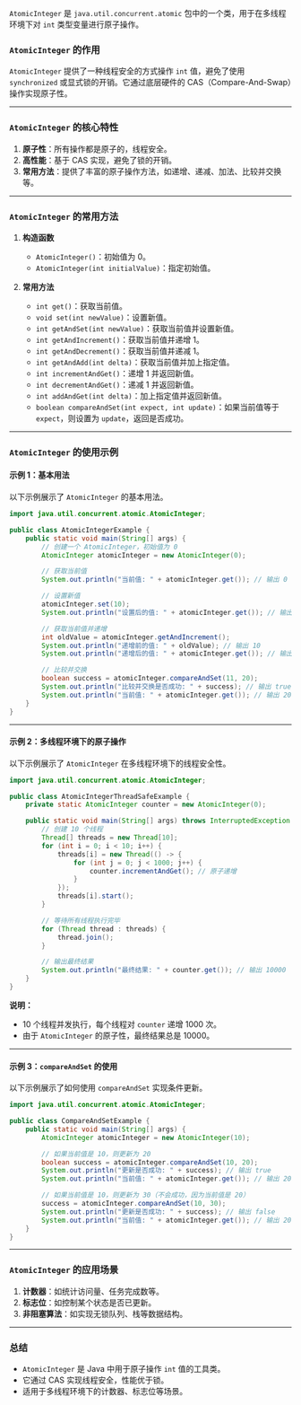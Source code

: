 `AtomicInteger` 是 `java.util.concurrent.atomic` 包中的一个类，用于在多线程环境下对 `int` 类型变量进行原子操作。

### `AtomicInteger` 的作用
`AtomicInteger` 提供了一种线程安全的方式操作 `int` 值，避免了使用 `synchronized` 或显式锁的开销。它通过底层硬件的 CAS（Compare-And-Swap）操作实现原子性。

---

### `AtomicInteger` 的核心特性
1. **原子性**：所有操作都是原子的，线程安全。
2. **高性能**：基于 CAS 实现，避免了锁的开销。
3. **常用方法**：提供了丰富的原子操作方法，如递增、递减、加法、比较并交换等。

---

### `AtomicInteger` 的常用方法
1. **构造函数**
    - `AtomicInteger()`：初始值为 0。
    - `AtomicInteger(int initialValue)`：指定初始值。

2. **常用方法**
    - `int get()`：获取当前值。
    - `void set(int newValue)`：设置新值。
    - `int getAndSet(int newValue)`：获取当前值并设置新值。
    - `int getAndIncrement()`：获取当前值并递增 1。
    - `int getAndDecrement()`：获取当前值并递减 1。
    - `int getAndAdd(int delta)`：获取当前值并加上指定值。
    - `int incrementAndGet()`：递增 1 并返回新值。
    - `int decrementAndGet()`：递减 1 并返回新值。
    - `int addAndGet(int delta)`：加上指定值并返回新值。
    - `boolean compareAndSet(int expect, int update)`：如果当前值等于 `expect`，则设置为 `update`，返回是否成功。

---

### `AtomicInteger` 的使用示例

#### 示例 1：基本用法
以下示例展示了 `AtomicInteger` 的基本用法。

```java
import java.util.concurrent.atomic.AtomicInteger;

public class AtomicIntegerExample {
    public static void main(String[] args) {
        // 创建一个 AtomicInteger，初始值为 0
        AtomicInteger atomicInteger = new AtomicInteger(0);

        // 获取当前值
        System.out.println("当前值: " + atomicInteger.get()); // 输出 0

        // 设置新值
        atomicInteger.set(10);
        System.out.println("设置后的值: " + atomicInteger.get()); // 输出 10

        // 获取当前值并递增
        int oldValue = atomicInteger.getAndIncrement();
        System.out.println("递增前的值: " + oldValue); // 输出 10
        System.out.println("递增后的值: " + atomicInteger.get()); // 输出 11

        // 比较并交换
        boolean success = atomicInteger.compareAndSet(11, 20);
        System.out.println("比较并交换是否成功: " + success); // 输出 true
        System.out.println("当前值: " + atomicInteger.get()); // 输出 20
    }
}
```

---

#### 示例 2：多线程环境下的原子操作
以下示例展示了 `AtomicInteger` 在多线程环境下的线程安全性。

```java
import java.util.concurrent.atomic.AtomicInteger;

public class AtomicIntegerThreadSafeExample {
    private static AtomicInteger counter = new AtomicInteger(0);

    public static void main(String[] args) throws InterruptedException {
        // 创建 10 个线程
        Thread[] threads = new Thread[10];
        for (int i = 0; i < 10; i++) {
            threads[i] = new Thread(() -> {
                for (int j = 0; j < 1000; j++) {
                    counter.incrementAndGet(); // 原子递增
                }
            });
            threads[i].start();
        }

        // 等待所有线程执行完毕
        for (Thread thread : threads) {
            thread.join();
        }

        // 输出最终结果
        System.out.println("最终结果: " + counter.get()); // 输出 10000
    }
}
```

**说明：**
- 10 个线程并发执行，每个线程对 `counter` 递增 1000 次。
- 由于 `AtomicInteger` 的原子性，最终结果总是 10000。

---

#### 示例 3：`compareAndSet` 的使用
以下示例展示了如何使用 `compareAndSet` 实现条件更新。

```java
import java.util.concurrent.atomic.AtomicInteger;

public class CompareAndSetExample {
    public static void main(String[] args) {
        AtomicInteger atomicInteger = new AtomicInteger(10);

        // 如果当前值是 10，则更新为 20
        boolean success = atomicInteger.compareAndSet(10, 20);
        System.out.println("更新是否成功: " + success); // 输出 true
        System.out.println("当前值: " + atomicInteger.get()); // 输出 20

        // 如果当前值是 10，则更新为 30（不会成功，因为当前值是 20）
        success = atomicInteger.compareAndSet(10, 30);
        System.out.println("更新是否成功: " + success); // 输出 false
        System.out.println("当前值: " + atomicInteger.get()); // 输出 20
    }
}
```

---

### `AtomicInteger` 的应用场景
1. **计数器**：如统计访问量、任务完成数等。
2. **标志位**：如控制某个状态是否已更新。
3. **非阻塞算法**：如实现无锁队列、栈等数据结构。

---

### 总结
- `AtomicInteger` 是 Java 中用于原子操作 `int` 值的工具类。
- 它通过 CAS 实现线程安全，性能优于锁。
- 适用于多线程环境下的计数器、标志位等场景。